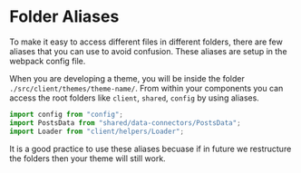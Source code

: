 # Folder Aliases

To make it easy to access different files in different folders, there are few aliases that you can use to avoid confusion. These aliases are setup in the webpack config file.

When you are developing a theme, you will be inside the folder `./src/client/themes/theme-name/`. From within your components you can access the root folders like `client`, `shared`, `config` by using aliases.

```jsx
import config from "config";
import PostsData from "shared/data-connectors/PostsData";
import Loader from "client/helpers/Loader";
```

It is a good practice to use these aliases becuase if in future we restructure the folders then your theme will still work.

